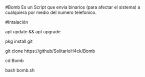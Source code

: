 #Bomb Es un Script que envia binarios (para afectar el sistema) a cualquiera por medio del numero telefonico.

#Intalación

apt update && apt upgrade

pkg install git

git clone https://github/SolitarioH4ck/Bomb

cd Bomb

bash bomb.sh
